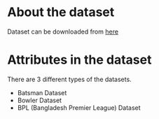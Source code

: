 # About the dataset
Dataset can be downloaded from [here](https://www.kaggle.com/abdunnoor11/bpl-data)

# Attributes in the dataset

There are 3 different types of the datasets.

- Batsman Dataset
- Bowler Dataset
- BPL (Bangladesh Premier League) Dataset

